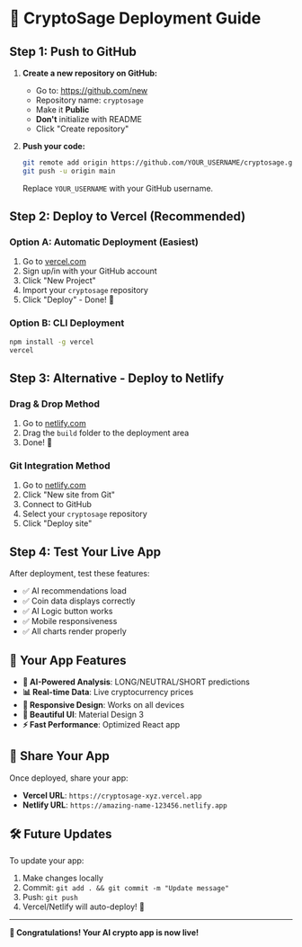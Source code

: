 # 🚀 CryptoSage Deployment Guide

## Step 1: Push to GitHub

1. **Create a new repository on GitHub:**
   - Go to: https://github.com/new
   - Repository name: `cryptosage`
   - Make it **Public**
   - **Don't** initialize with README
   - Click "Create repository"

2. **Push your code:**
   ```bash
   git remote add origin https://github.com/YOUR_USERNAME/cryptosage.git
   git push -u origin main
   ```
   Replace `YOUR_USERNAME` with your GitHub username.

## Step 2: Deploy to Vercel (Recommended)

### Option A: Automatic Deployment (Easiest)
1. Go to [vercel.com](https://vercel.com)
2. Sign up/in with your GitHub account
3. Click "New Project"
4. Import your `cryptosage` repository
5. Click "Deploy" - Done! 🎉

### Option B: CLI Deployment
```bash
npm install -g vercel
vercel
```

## Step 3: Alternative - Deploy to Netlify

### Drag & Drop Method
1. Go to [netlify.com](https://netlify.com)
2. Drag the `build` folder to the deployment area
3. Done! 🎉

### Git Integration Method
1. Go to [netlify.com](https://netlify.com)
2. Click "New site from Git"
3. Connect to GitHub
4. Select your `cryptosage` repository
5. Click "Deploy site"

## Step 4: Test Your Live App

After deployment, test these features:
- ✅ AI recommendations load
- ✅ Coin data displays correctly
- ✅ AI Logic button works
- ✅ Mobile responsiveness
- ✅ All charts render properly

## 🎯 Your App Features

- **🤖 AI-Powered Analysis**: LONG/NEUTRAL/SHORT predictions
- **📊 Real-time Data**: Live cryptocurrency prices
- **📱 Responsive Design**: Works on all devices
- **🎨 Beautiful UI**: Material Design 3
- **⚡ Fast Performance**: Optimized React app

## 🔗 Share Your App

Once deployed, share your app:
- **Vercel URL**: `https://cryptosage-xyz.vercel.app`
- **Netlify URL**: `https://amazing-name-123456.netlify.app`

## 🛠️ Future Updates

To update your app:
1. Make changes locally
2. Commit: `git add . && git commit -m "Update message"`
3. Push: `git push`
4. Vercel/Netlify will auto-deploy! 🚀

---

**🎉 Congratulations! Your AI crypto app is now live!** 